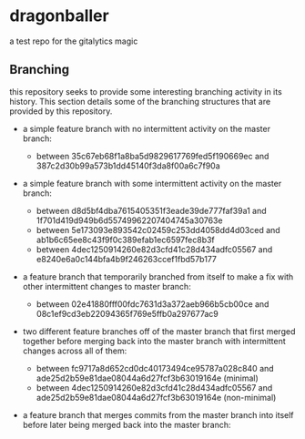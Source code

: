 # dragonballer

a test repo for the gitalytics magic

## Branching

this repository seeks to provide some interesting branching activity in its
history. This section details some of the branching structures that are
provided by this repository.

- a simple feature branch with no intermittent activity on the master branch:

  - between 35c67eb68f1a8ba5d9829617769fed5f190669ec and
    387c2d30b99a573b1dd45140f3da8f00a6c7f90a

- a simple feature branch with some intermittent activity on the master
  branch:

  - between d8d5bf4dba7615405351f3eade39de777faf39a1 and
    1f701d419d949b6d55749962207404745a30763e
  - between 5e173093e893542c02459c253dd4058dd4d03ced and
    ab1b6c65ee8c43f9f0c389efab1ec6597fec8b3f
  - between 4dec1250914260e82d3cfd41c28d434adfc05567 and
    e8240e6a0c144bfa4b9f246263ccef1fbd57b177

- a feature branch that temporarily branched from itself to make a
  fix with other intermittent changes to master branch:

  - between 02e41880fff00fdc7631d3a372aeb966b5cb00ce and
    08c1ef9cd3eb22094365f769e5ffb0a297677ac9

- two different feature branches off of the master branch that first merged
  together before merging back into the master branch with intermittent
  changes across all of them:

  - between fc9717a8d652cd0dc40173494ce95787a028c840 and
    ade25d2b59e81dae08044a6d27fcf3b63019164e (minimal)
  - between 4dec1250914260e82d3cfd41c28d434adfc05567 and
    ade25d2b59e81dae08044a6d27fcf3b63019164e (non-minimal)

- a feature branch that merges commits from the master branch into itself
  before later being merged back into the master branch:
